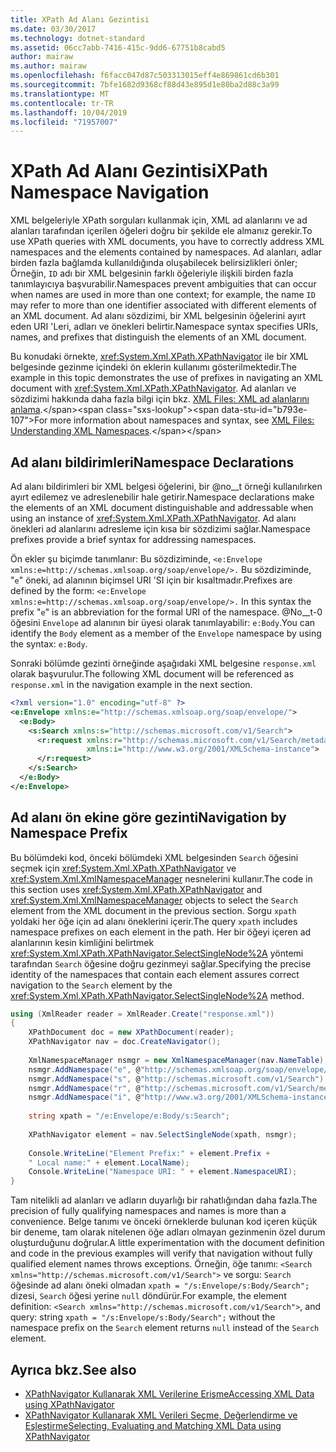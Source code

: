 ```yaml
---
title: XPath Ad Alanı Gezintisi
ms.date: 03/30/2017
ms.technology: dotnet-standard
ms.assetid: 06cc7abb-7416-415c-9dd6-67751b8cabd5
author: mairaw
ms.author: mairaw
ms.openlocfilehash: f6facc047d87c503313015eff4e869861cd6b301
ms.sourcegitcommit: 7bfe1682d9368cf88d43e895d1e80ba2d88c3a99
ms.translationtype: MT
ms.contentlocale: tr-TR
ms.lasthandoff: 10/04/2019
ms.locfileid: "71957007"
---
```

# <a name="xpath-namespace-navigation"></a><span data-ttu-id="b793e-102">XPath Ad Alanı Gezintisi</span><span class="sxs-lookup"><span data-stu-id="b793e-102">XPath Namespace Navigation</span></span>
<span data-ttu-id="b793e-103">XML belgeleriyle XPath sorguları kullanmak için, XML ad alanlarını ve ad alanları tarafından içerilen öğeleri doğru bir şekilde ele almanız gerekir.</span><span class="sxs-lookup"><span data-stu-id="b793e-103">To use XPath queries with XML documents, you have to correctly address XML namespaces and the elements contained by namespaces.</span></span> <span data-ttu-id="b793e-104">Ad alanları, adlar birden fazla bağlamda kullanıldığında oluşabilecek belirsizlikleri önler; Örneğin, `ID` adı bir XML belgesinin farklı öğeleriyle ilişkili birden fazla tanımlayıcıya başvurabilir.</span><span class="sxs-lookup"><span data-stu-id="b793e-104">Namespaces prevent ambiguities that can occur when names are used in more than one context; for example, the name `ID` may refer to more than one identifier associated with different elements of an XML document.</span></span> <span data-ttu-id="b793e-105">Ad alanı sözdizimi, bir XML belgesinin öğelerini ayırt eden URI 'Leri, adları ve önekleri belirtir.</span><span class="sxs-lookup"><span data-stu-id="b793e-105">Namespace syntax specifies URIs, names, and prefixes that distinguish the elements of an XML document.</span></span>  
  
 <span data-ttu-id="b793e-106">Bu konudaki örnekte, <xref:System.Xml.XPath.XPathNavigator> ile bir XML belgesinde gezinme içindeki ön eklerin kullanımı gösterilmektedir.</span><span class="sxs-lookup"><span data-stu-id="b793e-106">The example in this topic demonstrates the use of prefixes in navigating an XML document with <xref:System.Xml.XPath.XPathNavigator>.</span></span> <span data-ttu-id="b793e-107">Ad alanları ve sözdizimi hakkında daha fazla bilgi için bkz. [XML Files: XML ad alanlarını anlama](https://docs.microsoft.com/previous-versions/dotnet/articles/bb986013(v=msdn.10)).</span><span class="sxs-lookup"><span data-stu-id="b793e-107">For more information about namespaces and syntax, see [XML Files: Understanding XML Namespaces](https://docs.microsoft.com/previous-versions/dotnet/articles/bb986013(v=msdn.10)).</span></span>  
  
## <a name="namespace-declarations"></a><span data-ttu-id="b793e-108">Ad alanı bildirimleri</span><span class="sxs-lookup"><span data-stu-id="b793e-108">Namespace Declarations</span></span>  
 <span data-ttu-id="b793e-109">Ad alanı bildirimleri bir XML belgesi öğelerini, bir @no__t örneği kullanılırken ayırt edilemez ve adreslenebilir hale getirir.</span><span class="sxs-lookup"><span data-stu-id="b793e-109">Namespace declarations make the elements of an XML document distinguishable and addressable when using an instance of <xref:System.Xml.XPath.XPathNavigator>.</span></span> <span data-ttu-id="b793e-110">Ad alanı önekleri ad alanlarını adresleme için kısa bir sözdizimi sağlar.</span><span class="sxs-lookup"><span data-stu-id="b793e-110">Namespace prefixes provide a brief syntax for addressing namespaces.</span></span>  
  
 <span data-ttu-id="b793e-111">Ön ekler şu biçimde tanımlanır: Bu sözdiziminde, `<e:Envelope xmlns:e=http://schemas.xmlsoap.org/soap/envelope/>.` Bu sözdiziminde, "`e`" öneki, ad alanının biçimsel URI 'SI için bir kısaltmadır.</span><span class="sxs-lookup"><span data-stu-id="b793e-111">Prefixes are defined by the form: `<e:Envelope xmlns:e=http://schemas.xmlsoap.org/soap/envelope/>.` In this syntax the prefix "`e`" is an abbreviation for the formal URI of the namespace.</span></span> <span data-ttu-id="b793e-112">@No__t-0 öğesini `Envelope` ad alanının bir üyesi olarak tanımlayabilir: `e:Body`.</span><span class="sxs-lookup"><span data-stu-id="b793e-112">You can identify the `Body` element as a member of the `Envelope` namespace by using the syntax: `e:Body`.</span></span>  
  
 <span data-ttu-id="b793e-113">Sonraki bölümde gezinti örneğinde aşağıdaki XML belgesine `response.xml` olarak başvurulur.</span><span class="sxs-lookup"><span data-stu-id="b793e-113">The following XML document will be referenced as `response.xml` in the navigation example in the next section.</span></span>  
  
```xml  
<?xml version="1.0" encoding="utf-8" ?>  
<e:Envelope xmlns:e="http://schemas.xmlsoap.org/soap/envelope/">  
  <e:Body>  
    <s:Search xmlns:s="http://schemas.microsoft.com/v1/Search">  
      <r:request xmlns:r="http://schemas.microsoft.com/v1/Search/metadata"   
                 xmlns:i="http://www.w3.org/2001/XMLSchema-instance">  
      </r:request>  
    </s:Search>  
  </e:Body>  
</e:Envelope>  
```  
  
## <a name="navigation-by-namespace-prefix"></a><span data-ttu-id="b793e-114">Ad alanı ön ekine göre gezinti</span><span class="sxs-lookup"><span data-stu-id="b793e-114">Navigation by Namespace Prefix</span></span>  
 <span data-ttu-id="b793e-115">Bu bölümdeki kod, önceki bölümdeki XML belgesinden `Search` öğesini seçmek için <xref:System.Xml.XPath.XPathNavigator> ve <xref:System.Xml.XmlNamespaceManager> nesnelerini kullanır.</span><span class="sxs-lookup"><span data-stu-id="b793e-115">The code in this section uses <xref:System.Xml.XPath.XPathNavigator> and <xref:System.Xml.XmlNamespaceManager> objects to select the `Search` element from the XML document in the previous section.</span></span> <span data-ttu-id="b793e-116">Sorgu `xpath` yoldaki her öğe için ad alanı öneklerini içerir.</span><span class="sxs-lookup"><span data-stu-id="b793e-116">The query `xpath` includes namespace prefixes on each element in the path.</span></span> <span data-ttu-id="b793e-117">Her bir öğeyi içeren ad alanlarının kesin kimliğini belirtmek <xref:System.Xml.XPath.XPathNavigator.SelectSingleNode%2A> yöntemi tarafından `Search` öğesine doğru gezinmeyi sağlar.</span><span class="sxs-lookup"><span data-stu-id="b793e-117">Specifying the precise identity of the namespaces that contain each element assures correct navigation to the `Search` element by the <xref:System.Xml.XPath.XPathNavigator.SelectSingleNode%2A> method.</span></span>  
  
```csharp  
using (XmlReader reader = XmlReader.Create("response.xml"))  
{  
    XPathDocument doc = new XPathDocument(reader);  
    XPathNavigator nav = doc.CreateNavigator();
  
    XmlNamespaceManager nsmgr = new XmlNamespaceManager(nav.NameTable);  
    nsmgr.AddNamespace("e", @"http://schemas.xmlsoap.org/soap/envelope/");  
    nsmgr.AddNamespace("s", @"http://schemas.microsoft.com/v1/Search");  
    nsmgr.AddNamespace("r", @"http://schemas.microsoft.com/v1/Search/metadata");  
    nsmgr.AddNamespace("i", @"http://www.w3.org/2001/XMLSchema-instance");  
  
    string xpath = "/e:Envelope/e:Body/s:Search";  
  
    XPathNavigator element = nav.SelectSingleNode(xpath, nsmgr);  
  
    Console.WriteLine("Element Prefix:" + element.Prefix +   
    " Local name:" + element.LocalName);  
    Console.WriteLine("Namespace URI: " + element.NamespaceURI);  
}  
```  
  
 <span data-ttu-id="b793e-118">Tam nitelikli ad alanları ve adların duyarlığı bir rahatlığından daha fazla.</span><span class="sxs-lookup"><span data-stu-id="b793e-118">The precision of fully qualifying namespaces and names is more than a convenience.</span></span> <span data-ttu-id="b793e-119">Belge tanımı ve önceki örneklerde bulunan kod içeren küçük bir deneme, tam olarak nitelenen öğe adları olmayan gezinmenin özel durum oluşturduğunu doğrular.</span><span class="sxs-lookup"><span data-stu-id="b793e-119">A little experimentation with the document definition and code in the previous examples will verify that navigation without fully qualified element names throws exceptions.</span></span> <span data-ttu-id="b793e-120">Örneğin, öğe tanımı: `<Search xmlns="http://schemas.microsoft.com/v1/Search">` ve sorgu: `Search` öğesinde ad alanı öneki olmadan `xpath = "/s:Envelope/s:Body/Search";` dizesi, `Search` öğesi yerine `null` döndürür.</span><span class="sxs-lookup"><span data-stu-id="b793e-120">For example, the element definition: `<Search xmlns="http://schemas.microsoft.com/v1/Search">`, and query: string `xpath = "/s:Envelope/s:Body/Search";` without the namespace prefix on the `Search` element returns `null` instead of the `Search` element.</span></span>  
  
## <a name="see-also"></a><span data-ttu-id="b793e-121">Ayrıca bkz.</span><span class="sxs-lookup"><span data-stu-id="b793e-121">See also</span></span>

- [<span data-ttu-id="b793e-122">XPathNavigator Kullanarak XML Verilerine Erişme</span><span class="sxs-lookup"><span data-stu-id="b793e-122">Accessing XML Data using XPathNavigator</span></span>](../../../../docs/standard/data/xml/accessing-xml-data-using-xpathnavigator.md)
- [<span data-ttu-id="b793e-123">XPathNavigator Kullanarak XML Verileri Seçme, Değerlendirme ve Eşleştirme</span><span class="sxs-lookup"><span data-stu-id="b793e-123">Selecting, Evaluating and Matching XML Data using XPathNavigator</span></span>](../../../../docs/standard/data/xml/selecting-evaluating-and-matching-xml-data-using-xpathnavigator.md)
